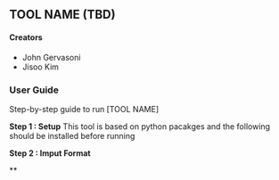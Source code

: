 ## TOOL NAME (TBD)

#### Creators
- John Gervasoni
- Jisoo Kim

### User Guide
Step-by-step guide to run [TOOL NAME]

**Step 1 : Setup**
This tool is based on python pacakges and the following should be installed before running

**Step 2 : Imput Format**

**
